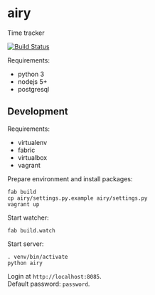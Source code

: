 # airy

Time tracker

[![Build Status](https://travis-ci.org/xuhcc/airy.svg?branch=master)](https://travis-ci.org/xuhcc/airy)

Requirements:

* python 3
* nodejs 5+
* postgresql

## Development

Requirements:

* virtualenv
* fabric
* virtualbox
* vagrant

Prepare environment and install packages:

```
fab build
cp airy/settings.py.example airy/settings.py
vagrant up
```

Start watcher:

```
fab build.watch
```

Start server:

```
. venv/bin/activate
python airy
```

Login at `http://localhost:8085`.  
Default password: `password`.
